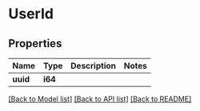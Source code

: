# UserId

## Properties

Name | Type | Description | Notes
------------ | ------------- | ------------- | -------------
**uuid** | **i64** |  | 

[[Back to Model list]](../README.md#documentation-for-models) [[Back to API list]](../README.md#documentation-for-api-endpoints) [[Back to README]](../README.md)


